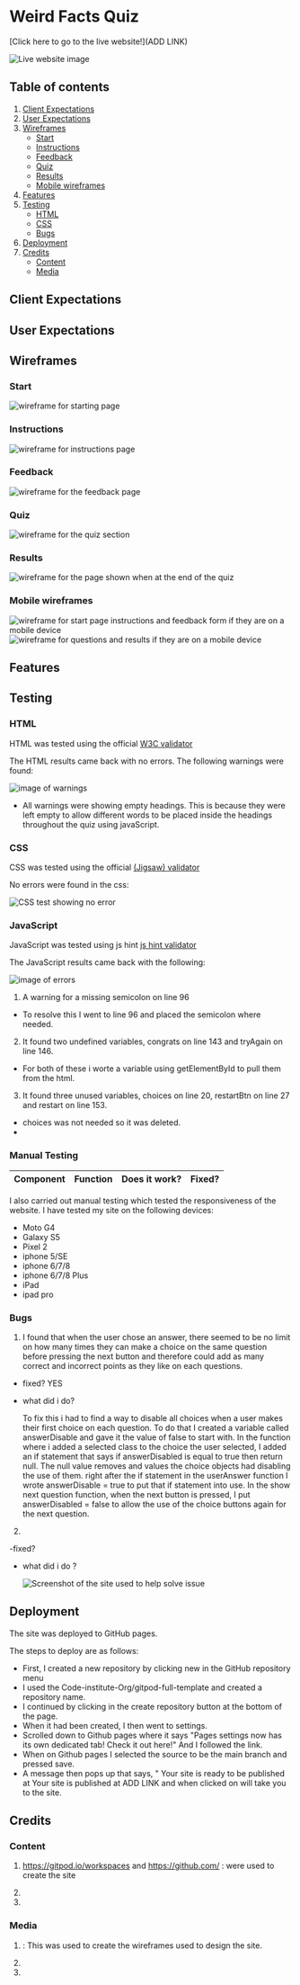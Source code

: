 # Weird Facts Quiz

<!-- description of quiz -->

[Click here to go to the live website!](ADD LINK) 

<img src="" alt="Live website image">

## Table of contents

1. [Client Expectations](#client-expectations)
2. [User Expectations](#user-expectations)
3. [Wireframes](#wireframes)
    - [Start](#start)
    - [Instructions](#instructions)
    - [Feedback](#feedback)
    - [Quiz](#quiz)
    - [Results](#results)
    - [Mobile wireframes](#mobile-wireframes)    
4. [Features](#features)
5. [Testing](#testing)
    - [HTML](#html)
    - [CSS](#css)
    - [Bugs](#bugs)
6. [Deployment](#deployment)
7. [Credits](#credits)
    - [Content](#content)
    - [Media](#media)


## Client Expectations



## User Expectations



## Wireframes

### Start
<img src="assets/images/startSection.png" alt="wireframe for starting page">

### Instructions
<img src="assets/images/instructions.png" alt="wireframe for instructions page">

### Feedback 
<img src="assets/images/feedback.png" alt="wireframe for the feedback page">

### Quiz 
<img src="assets/images/quizSection.png" alt="wireframe for the quiz section">

### Results
<img src="assets/images/results.png" alt="wireframe for the page shown when at the end of the quiz">

### Mobile wireframes
<img src="assets/images/mobile-wireframes1.png" alt="wireframe for start page instructions and feedback form if they are on a mobile device">
<img src="assets/images/mobile-wireframes2.png" alt="wireframe for questions and results if they are on a mobile device">

## Features



## Testing

### HTML

HTML was tested using the official [W3C validator](https://validator.w3.org/nu/) 

The HTML results came back with no errors.
The following warnings were found:

<img src="assets/images/html-warnings.png" alt="image of warnings">

- All warnings were showing empty headings. This is because they were left empty to allow different words to be placed inside the headings throughout the quiz using javaScript. 

### CSS
 
 CSS was tested using the official [(Jigsaw) validator](https://jigsaw.w3.org/css-validator/)
 
No errors were found in the css:

   <img src="assets/images/css.png" alt="CSS test showing no error">  

### JavaScript

JavaScript was tested using js hint [js hint validator](https://jshint.com/) 

The JavaScript results came back with the following:

<img src="assets/images/javascript-warnings.png" alt="image of errors">

1. A warning for a missing semicolon on line 96

- To resolve this I went to line 96 and placed the semicolon where needed.

2. It found two undefined variables, congrats on line 143 and tryAgain on line 146. 

- For both of these i worte a variable using getElementById to pull them from the html.

3. It found three unused variables, choices on line 20, restartBtn on line 27 and restart on line 153.

- choices was not needed so it was deleted.
- 


### Manual Testing 

Component | Function | Does it work? | Fixed? 
--------- | --------- | ----------------- | ------ |



I also carried out manual testing which tested the responsiveness of the website.
I have tested my site on the following devices:

- Moto G4
- Galaxy S5
- Pixel 2
- iphone 5/SE
- iphone 6/7/8
- iphone 6/7/8 Plus
- iPad
- ipad pro
<!-- - Desktop  -->


### Bugs

1. I found that when the user chose an answer, there seemed to be no limit on how many times they can make a choice on the same question before pressing the next button and therefore could add as many correct and incorrect points as they like on each questions.

- fixed? YES

- what did i do?
 
  To fix this i had to find a way to disable all choices when a user makes their first choice on each question.
  To do that I created a variable called answerDisable and gave it the value of false to start with. 
  In the function where i added a selected class to the choice the user selected, I added an if statement that says if answerDisabled is equal to true then return null. The null value removes and values the choice objects had disabling the use of them. right after the if statement in the userAnswer function I wrote answerDisable = true to put that if statement into use. 
  In the show next question function, when the next button is pressed, I put answerDisabled = false to allow the use of the choice buttons again for the next question. 

2.

-fixed? 

- what did i do ?

    <img src="" alt="Screenshot of the site used to help solve issue">  

 ## Deployment

 The site was deployed to GitHub pages.

The steps to deploy are as follows:

- First, I created a new repository by clicking new in the GitHub repository menu
- I used the Code-institute-Org/gitpod-full-template and created a repository name.
- I continued by clicking in the create repository button at the bottom of the page.
- When it had been created, I then went to settings.
- Scrolled down to Github pages where it says "Pages settings now has its own dedicated tab! Check it out here!" And I followed the link.
- When on Github pages I selected the source to be the main branch and pressed save.
- A message then pops up that says, " Your site is ready to be published at Your site is published at ADD LINK and when clicked on will take you to the site. 

 ## Credits

 ### Content

1. https://gitpod.io/workspaces and https://github.com/ : were used to create the site

2.

3. 


 ### Media

1. : This was used to create the wireframes used to design the site.

2. 

3. 






